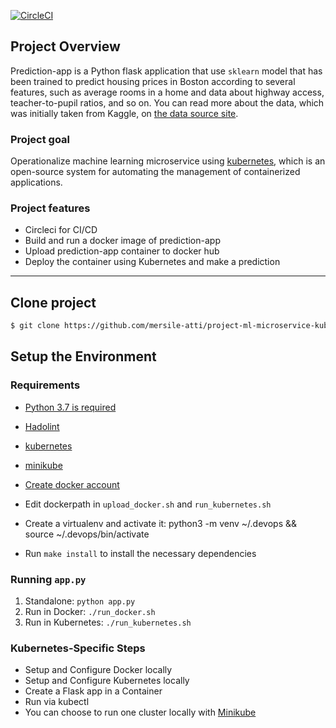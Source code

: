 [![CircleCI](https://dl.circleci.com/status-badge/img/gh/mersile-atti/project-ml-microservice-kubernetes/tree/master.svg?style=svg)](https://dl.circleci.com/status-badge/redirect/gh/mersile-atti/project-ml-microservice-kubernetes/tree/master)

## Project Overview

Prediction-app is a Python flask application that use `sklearn` model that has been trained to predict housing prices in Boston according to several features, such as average rooms in a home and data about highway access, teacher-to-pupil ratios, and so on. You can read more about the data, which was initially taken from Kaggle, on [the data source site](https://www.kaggle.com/c/boston-housing).

### Project goal

Operationalize machine learning microservice using [kubernetes](https://kubernetes.io/), which is an open-source system for automating the management of containerized applications.

### Project features

* Circleci for CI/CD
* Build and run a docker image of prediction-app 
* Upload prediction-app container to docker hub
* Deploy the container using Kubernetes and make a prediction
---

## Clone project
```bash
$ git clone https://github.com/mersile-atti/project-ml-microservice-kubernetes.git
```

## Setup the Environment


### Requirements

* [Python 3.7 is required](https://phoenixnap.com/kb/how-to-install-python-3-ubuntu)
* [Hadolint](https://github.com/hadolint/hadolint)
* [kubernetes](https://kubernetes.io/releases/download/)
* [minikube](https://minikube.sigs.k8s.io/docs/start/)
* [Create docker account](https://hub.docker.com/)
* Edit dockerpath in `upload_docker.sh` and `run_kubernetes.sh`



* Create a virtualenv and activate it:  python3 -m venv ~/.devops && source ~/.devops/bin/activate
* Run `make install` to install the necessary dependencies

### Running `app.py`

1. Standalone:  `python app.py`
2. Run in Docker:  `./run_docker.sh`
3. Run in Kubernetes:  `./run_kubernetes.sh`

### Kubernetes-Specific Steps

* Setup and Configure Docker locally
* Setup and Configure Kubernetes locally
* Create a Flask app in a Container
* Run via kubectl 
* You can choose to run one cluster locally with [Minikube](https://kubernetes.io/docs/tasks/tools/install-minikube/)